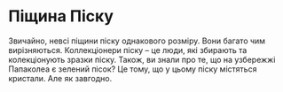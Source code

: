 # Піщина Піску

Звичайно, невсі піщини піску однакового розміру. Вони багато чим вирізняються.
Коллекціонери піску – це люди, які збирають та колекціонують зразки піску.
Також, ви знали про те, що на узбережжі Папаколеа є зелений пісок? Це тому, що у
цьому піску містяться кристали. Але як завгодно.
